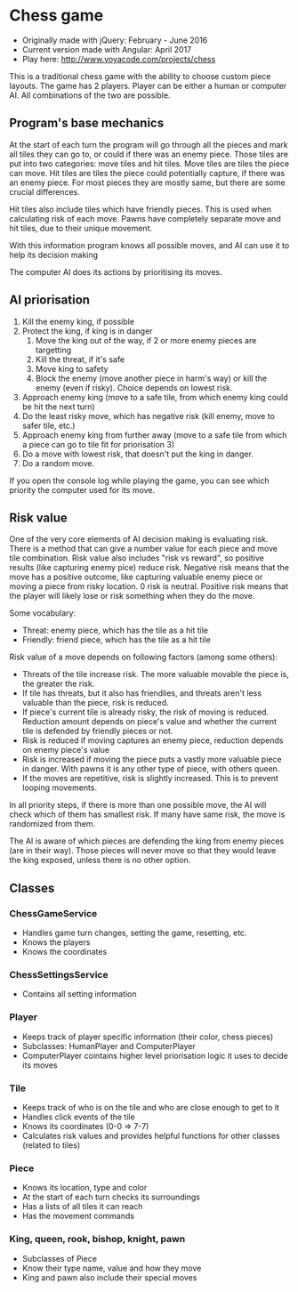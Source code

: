 # Chess game
- Originally made with jQuery: February - June 2016
- Current version made with Angular:  April 2017
- Play here: http://www.voyacode.com/projects/chess

This is a traditional chess game with the ability to choose custom piece layouts.
The game has 2 players. Player can be either a human or computer AI. All combinations of the two are possible.

## Program's base mechanics

At the start of each turn the program will go through all the pieces and mark all tiles they can go to, or could if there was an enemy piece.
Those tiles are put into two categories: move tiles and hit tiles. Move tiles are tiles the piece can move. Hit tiles are tiles the piece could
potentially capture, if there was an enemy piece. For most pieces they are mostly same, but there are some crucial differences.

Hit tiles also include tiles which have friendly pieces. This is used when calculating risk of each move.
Pawns have completely separate move and hit tiles, due to their unique movement.

With this information program knows all possible moves, and AI can use it to help its decision making

The computer AI does its actions by prioritising its moves.

## AI priorisation
1. Kill the enemy king, if possible
2. Protect the king, if king is in danger
   1. Move the king out of the way, if 2 or more enemy pieces are targetting
   2. Kill the threat, if it's safe
   3. Move king to safety
   4. Block the enemy (move another piece in harm's way) or kill the enemy (even if risky). Choice depends on lowest risk.
3. Approach enemy king (move to a safe tile, from which enemy king could be hit the next turn)
4. Do the least risky move, which has negative risk (kill enemy, move to safer tile, etc.)
5. Approach enemy king from further away (move to a safe tile from which a piece can go to tile fit for priorisation 3)
6. Do a move with lowest risk, that doesn't put the king in danger.
7. Do a random move.

If you open the console log while playing the game, you can see which priority the computer used for its move. 

## Risk value

One of the very core elements of AI decision making is evaluating risk. There is a method that can give a number value for each piece and move tile
combination. Risk value also includes "risk vs reward", so positive results (like capturing enemy pice) reduce risk.
Negative risk means that the move has a positive outcome, like capturing valuable enemy piece or moving a piece from risky location. 
0 risk is neutral. Positive risk means that the player will likely lose or risk something when they do the move.

Some vocabulary:
- Threat: enemy piece, which has the tile as a hit tile
- Friendly: friend piece, which has the tile as a hit tile

Risk value of a move depends on following factors (among some others):
- Threats of the tile increase risk. The more valuable movable the piece is, the greater the risk.
- If tile has threats, but it also has friendlies, and threats aren't less valuable than the piece, risk is reduced.
- If piece's current tile is already risky, the risk of moving is reduced. Reduction amount depends on piece's value and whether the current tile
is defended by friendly pieces or not.
- Risk is reduced if moving captures an enemy piece, reduction depends on enemy piece's value
- Risk is increased if moving the piece puts a vastly more valuable piece in danger. With pawns it is any other type of piece, with others queen.
- If the moves are repetitive, risk is slightly increased. This is to prevent looping movements.

In all priority steps, if there is more than one possible move, the AI will check which of them has smallest risk. If many have same risk, 
the move is randomized from them.

The AI is aware of which pieces are defending the king from enemy pieces (are in their way). Those pieces will never move so that they would leave
the king exposed, unless there is no other option.

## Classes

### ChessGameService
- Handles game turn changes, setting the game, resetting, etc.
- Knows the players
- Knows the coordinates

### ChessSettingsService
- Contains all setting information

### Player
- Keeps track of player specific information (their color, chess pieces)
- Subclasses: HumanPlayer and ComputerPlayer
- ComputerPlayer cointains higher level priorisation logic it uses to decide its moves

### Tile
- Keeps track of who is on the tile and who are close enough to get to it
- Handles click events of the tile
- Knows its coordinates (0-0 => 7-7)
- Calculates risk values and provides helpful functions for other classes (related to tiles)

### Piece
- Knows its location, type and color
- At the start of each turn checks its surroundings
- Has a lists of all tiles it can reach
- Has the movement commands

### King, queen, rook, bishop, knight, pawn
- Subclasses of Piece
- Know their type name, value and how they move
- King and pawn also include their special moves
